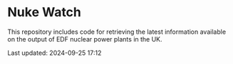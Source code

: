 # Nuke Watch

This repository includes code for retrieving the latest information available on the output of EDF nuclear power plants in the UK.

Last updated: 2024-09-25 17:12